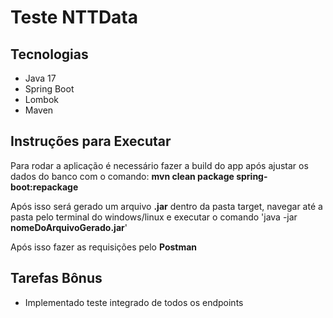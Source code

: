 # Teste NTTData

## Tecnologias 
- Java 17
- Spring Boot
- Lombok
- Maven

## Instruções para Executar

Para rodar a aplicação é necessário fazer a build do app após ajustar os dados do banco com o comando:
**mvn clean package spring-boot:repackage**

Após isso será gerado um arquivo **.jar** dentro da pasta target, navegar até a pasta pelo terminal do windows/linux e executar o comando
'java -jar **nomeDoArquivoGerado.jar**'

Após isso fazer as requisições pelo **Postman**

## Tarefas Bônus
 
- Implementado teste integrado de todos os endpoints
